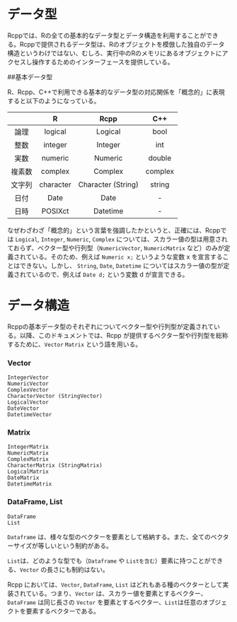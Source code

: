 # データ型

Rcppでは、Rの全ての基本的なデータ型とデータ構造を利用することができる。Rcppで提供されるデータ型は、Rのオブジェクトを模倣した独自のデータ構造というわけではない、むしろ、実行中のRのメモリにあるオブジェクトにアクセスし操作するためのインターフェースを提供している。

##基本データ型

R、Rcpp、C++で利用できる基本的なデータ型の対応関係を「概念的」に表現すると以下のようになっている。

||R|Rcpp|C++|
|:---:|:---:|:---:|:---:|
|論理|logical|Logical|bool|
|整数|integer|Integer|int|
|実数|numeric|Numeric|double|
|複素数|complex|Complex|complex|
|文字列|character|Character (String)|string|
|日付|Date|Date|-|
|日時|POSIXct|Datetime|-|
 

なぜわざわざ「概念的」という言葉を強調したかというと、正確には、Rcppでは `Logical`, `Integer`, `Numeric`, `Complex` については、スカラー値の型は用意されておらず、ベクター型や行列型（`NumericVector`, `NumericMatrix` など）のみが定義されている。そのため、例えば `Numeric x;` というような変数 x を宣言することはできない。しかし、 `String`, `Date`, `Datetime` についてはスカラー値の型が定義されているので、例えば `Date d;` という変数 d が宣言できる。



# データ構造

Rcppの基本データ型のそれぞれについてベクター型や行列型が定義されている。以降、このドキュメントでは、Rcpp が提供するベクター型や行列型を総称するために、`Vector` `Matrix` という語を用いる。


### Vector

```
IntegerVector
NumericVector
ComplexVector
CharacterVector (StringVector)
LogicalVector
DateVector
DatetimeVector
```

### Matrix

```
IntegerMatrix
NumericMatrix
ComplexMatrix
CharacterMatrix (StringMatrix)
LogicalMatrix
DateMatrix
DatetimeMatrix
```


### DataFrame, List 

```
DataFrame
List
```
`Dataframe` は、様々な型のベクターを要素として格納する。また、全てのベクターサイズが等しいという制約がある。

`List`は、どのような型でも（`Dataframe` や `Listを含む`）要素に持つことができる、`Vector` の長さにも制約はない。


Rcpp においては、`Vector`, `DataFrame`, `List` はどれもある種のベクターとして実装されている。つまり、`Vector` は、スカラー値を要素とするベクター、`DataFrame` は同じ長さの `Vector` を要素とするベクター、`List`は任意のオブジェクトを要素するベクターである。







